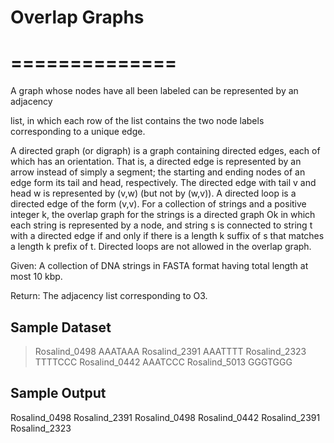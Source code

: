 # Overlap Graphs
# ==============
 
 A graph whose nodes have all been labeled can be represented by an adjacency

 list, in which each row of the list contains the two node labels corresponding
 to a unique edge.
 
 A directed graph (or digraph) is a graph containing directed edges, each of
 which has an orientation. That is, a directed edge is represented by an arrow
 instead of simply a segment; the starting and ending nodes of an edge form its
 tail and head, respectively. The directed edge with tail v and head w is
 represented by (v,w) (but not by (w,v)). A directed loop is a directed edge of
 the form (v,v).
 For a collection of strings and a positive integer k, the overlap graph for
 the strings is a directed graph Ok in which each string is represented by a
 node, and string s is connected to string t with a directed edge if and only
 if there is a length k suffix of s that matches a length k prefix of t.
 Directed loops are not allowed in the overlap graph.
 
 Given: A collection of DNA strings in FASTA format having total length at most
 10 kbp.
 
 Return: The adjacency list corresponding to O3.
 
 Sample Dataset
 --------------
 >Rosalind_0498
 AAATAAA
 >Rosalind_2391
 AAATTTT
 >Rosalind_2323
 TTTTCCC
 >Rosalind_0442
 AAATCCC
 >Rosalind_5013
 GGGTGGG
 
 Sample Output
 -------------
 Rosalind_0498 Rosalind_2391
 Rosalind_0498 Rosalind_0442
 Rosalind_2391 Rosalind_2323
